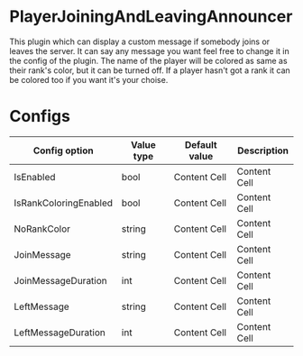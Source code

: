 # PlayerJoiningAndLeavingAnnouncer
This plugin which can display a custom message if somebody joins or leaves the server. It can say any message you want feel free to change it in the config of the plugin. 
The name of the player will be colored as same as their rank's color, but it can be turned off. If a player hasn't got a rank it can be colored too if you want it's your choise.
# Configs 
| Config option  | Value type | Default value | Description
| ------------- | ------------- | ------------- | ------------- |
| IsEnabled  | bool  | Content Cell  | Content Cell  |
| IsRankColoringEnabled  | bool  | Content Cell  | Content Cell  |
| NoRankColor  | string  | Content Cell  | Content Cell  |
| JoinMessage  | string  | Content Cell  | Content Cell  |
| JoinMessageDuration  | int  | Content Cell  | Content Cell  |
| LeftMessage  | string  | Content Cell  | Content Cell  |
| LeftMessageDuration  | int  | Content Cell  | Content Cell  |
